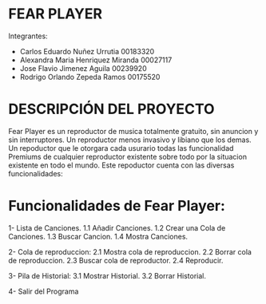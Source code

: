 # FEAR PLAYER
Integrantes:
- Carlos Eduardo Nuñez Urrutia 00183320	
- Alexandra Maria Henriquez Miranda 00027117	
- Jose Flavio Jimenez Aguila 00239920
- Rodrigo Orlando Zepeda Ramos 00175520

# DESCRIPCIÓN DEL PROYECTO
Fear Player es un reproductor de musica totalmente gratuito, sin anuncion y sin interruptores. Un reproductor menos invasivo y libiano que los demas.
Un repoductor que le otorgara  cada usurario todas las funcionalidad Premiums de cualquier reproductor existente sobre todo por la situacion existente
en todo el mundo. Este repoductor cuenta con las diversas funcionalidades:

# Funcionalidades de Fear Player:
1- Lista de Canciones.
   1.1 Añadir Canciones.
   1.2 Crear una Cola de Canciones.
   1.3 Buscar Cancion.
   1.4 Mostra Canciones.

2- Cola de reproduccion:
   2.1 Mostra cola de reproduccion.
   2.2 Borrar cola de reproduccion.
   2.3 Buscar cola de reproductor.
   2.4 Reproducir.

3- Pila de Historial:
   3.1 Mostrar Historial.
   3.2 Borrar Historial.

4- Salir del Programa
